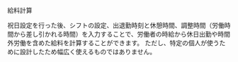 給料計算

祝日設定を行った後、シフトの設定、出退勤時刻と休憩時間、調整時間（労働時間から差し引かれる時間）を入力することで、労働者の時給から休日出勤や時間外労働を含めた給料を計算することができます。
ただし、特定の個人が使うために設計したため幅広く使えるものではありません。


